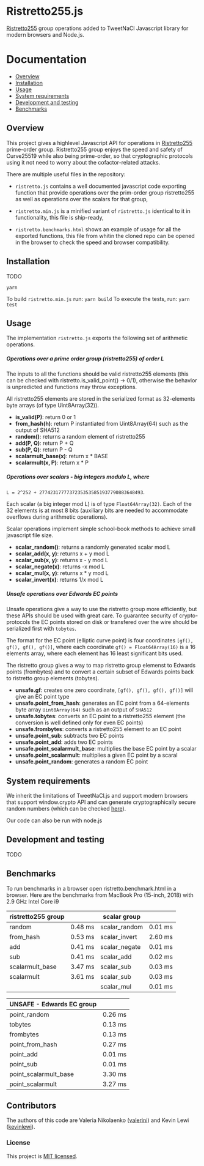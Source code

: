 Ristretto255.js
============

[Ristretto255](https://ristretto.group/) group operations added to TweetNaCl Javascript library
for modern browsers and Node.js.

Documentation
=============

* [Overview](#overview)
* [Installation](#installation)
* [Usage](#usage)
* [System requirements](#system-requirements)
* [Development and testing](#development-and-testing)
* [Benchmarks](#benchmarks)

Overview
--------

This project gives a highlevel Javascript API for operations in [Ristretto255](https://ristretto.group/) prime-order group.
Ristretto255 group enjoys the speed and safety of Curve25519 while also being prime-order, so that cryptographic protocols using it not need to worry about the cofactor-related attacks.

There are multiple useful files in the repository:

* `ristretto.js` contains a well documented javascript code exporting function that provide operations over the prim-order group ristretto255 as well as operations over the scalars for that group,

* `ristretto.min.js` is a minified variant of `ristretto.js` identical to it in functionality, this file is ship-ready,

* `ristretto.benchmarks.html` shows an example of usage for all the exported functions, this file from whitin the cloned repo can be opened in the browser to check the speed and browser compatibility.

Installation
------------

TODO

`yarn`

To build `ristretto.min.js` run: `yarn build`
To execute the tests, run: `yarn test`

Usage
-----

The implementation `ristretto.js` exports the following set of arithmetic operations.

##### Operations over a prime order group (ristretto255) of order L

The inputs to all the functions should be valid ristretto255 elements (this can be checked with ristretto.is_valid_point() -> 0/1), otherwise the behavior is unpredicted and functions may throw exceptions.

All ristretto255 elements are stored in the serialized format as 32-elements byte arrays (of type Uint8Array(32)).

* **is_valid(P)**: return 0 or 1
* **from_hash(h)**: return P instantiated from Uint8Array(64) such as the output of SHA512
* **random()**: returns a random element of ristretto255
* **add(P, Q)**: return P + Q
* **sub(P, Q)**: return P - Q
* **scalarmult_base(x)**: return x * BASE
* **scalarmult(x, P)**: return x * P

##### Operations over scalars - big integers modulo L, where
`L = 2^252 + 27742317777372353535851937790883648493`.

Each scalar (a big integer mod L) is of type `Float64Array(32)`. Each of the 32 elements is at most 8 bits (auxiliary bits are needed to accommodate overflows during arithmetic operations).

Scalar operations implement simple school-book methods to achieve small javascript file size.

* **scalar_random()**: returns a randomly generated scalar mod L
* **scalar_add(x, y)**: returns x + y mod L
* **scalar_sub(x, y)**: returns x - y mod L
* **scalar_negate(x)**: returns -x mod L
* **scalar_mul(x, y)**: returns x * y mod L
* **scalar_invert(x)**: returns 1/x mod L

##### Unsafe operations over Edwards EC points

Unsafe operations give a way to use the ristretto group more efficiently, but these APIs should be used with great care.
To guarantee security of crypto-protocols the EC points stored on disk or transfered over the wire should be serialized first with `tobytes`.

The format for the EC point (elliptic curve point) is four coordinates `[gf(), gf(), gf(), gf()]`, where each coordinate `gf() = Float64Array(16)` is a 16 elements array, where each element has 16 least significant bits used.

The ristretto group gives a way to map ristretto group elemenst to Edwards points (frombytes) and to convert a certain subset of Edwards points back to ristretto group elements (tobytes).

* **unsafe.gf**: creates one zero coordinate, `[gf(), gf(), gf(), gf()]` will give an EC point type
* **unsafe.point_from_hash**: generates an EC point from a 64-elements byte array `Uint8Array(64)` such as an output of `SHA512`
* **unsafe.tobytes**: converts an EC point to a ristretto255 element (the conversion is well defined only for even EC points)
* **unsafe.frombytes**: converts a ristretto255 element to an EC point
* **unsafe.point_sub**: subtracts two EC points
* **unsafe.point_add**: adds two EC points
* **unsafe.point_scalarmult_base**: multiplies the base EC point by a scalar
* **unsafe.point_scalarmult**: multiplies a given EC point by a scaral
* **unsafe.point_random**: generates a random EC point


System requirements
-------------------

We inherit the limitations of TweetNaCl.js and support modern browsers that support
window.crypto API and can generate cryptographically secure random numbers (which can be checked [here](https://caniuse.com/#feat=getrandomvalues)).

Our code can also be run with node.js

Development and testing
------------------------

TODO

Benchmarks
----------

To run benchmarks in a browser open ristretto.benchmark.html in a browser.
Here are the benchmarks from MacBook Pro (15-inch, 2018) with 2.9 GHz Intel Core i9

| ristretto255 group        |              | scalar group              |              |
| ------------------------- |:------------:| ------------------------- |:------------:|
| random                    | 0.48 ms      | scalar_random             | 0.01 ms      |
| from_hash                 | 0.53 ms      | scalar_invert             | 2.60 ms      |
| add                       | 0.41 ms      | scalar_negate             | 0.01 ms      |
| sub                       | 0.41 ms      | scalar_add                | 0.02 ms      |
| scalarmult_base           | 3.47 ms      | scalar_sub                | 0.03 ms      |
| scalarmult                | 3.61 ms      | scalar_sub                | 0.03 ms      |
|                           |              | scalar_mul                | 0.01 ms      |

| UNSAFE - Edwards EC group |              |
| ------------------------- |:------------:|
| point_random              | 0.26 ms      |
| tobytes                   | 0.13 ms      |
| frombytes                 | 0.13 ms      |
| point_from_hash           | 0.27 ms      |
| point_add                 | 0.01 ms      |
| point_sub                 | 0.01 ms      |
| point_scalarmult_base     | 3.30 ms      |
| point_scalarmult          | 3.27 ms      |


Contributors
------------

The authors of this code are Valeria Nikolaenko ([valerini](https://github.com/valerini)) and Kevin Lewi ([kevinlewi](https://github.com/kevinlewi)).

### License
This project is [MIT licensed](./LICENSE).

